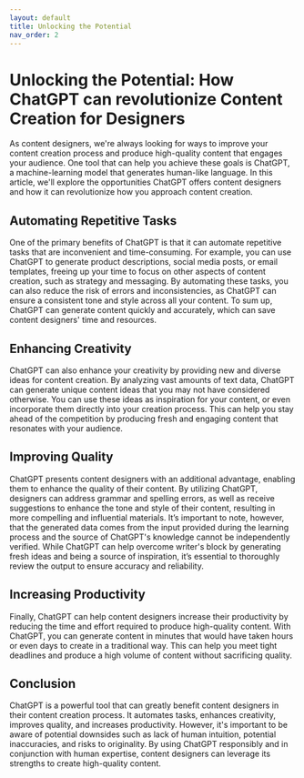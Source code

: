 ```yaml
---
layout: default
title: Unlocking the Potential
nav_order: 2
---
```


# Unlocking the Potential: How ChatGPT can revolutionize Content Creation for Designers

As content designers, we're always looking for ways to improve your content creation process and produce high-quality content that engages your audience. One tool that can help you achieve these goals is ChatGPT, a machine-learning model that generates human-like language. In this article, we'll explore the opportunities ChatGPT offers content designers and how it can revolutionize how you approach content creation.

## Automating Repetitive Tasks

One of the primary benefits of ChatGPT is that it can automate repetitive tasks that are inconvenient and time-consuming. For example, you can use ChatGPT to generate product descriptions, social media posts, or email templates, freeing up your time to focus on other aspects of content creation, such as strategy and messaging. By automating these tasks, you can also reduce the risk of errors and inconsistencies, as ChatGPT can ensure a consistent tone and style across all your content. To sum up, ChatGPT can generate content quickly and accurately, which can save content designers' time and resources.

## Enhancing Creativity

ChatGPT can also enhance your creativity by providing new and diverse ideas for content creation. By analyzing vast amounts of text data, ChatGPT can generate unique content ideas that you may not have considered otherwise. You can use these ideas as inspiration for your content, or even incorporate them directly into your creation process. This can help you stay ahead of the competition by producing fresh and engaging content that resonates with your audience.

## Improving Quality

ChatGPT presents content designers with an additional advantage, enabling them to enhance the quality of their content. By utilizing ChatGPT, designers can address grammar and spelling errors, as well as receive suggestions to enhance the tone and style of their content, resulting in more compelling and influential materials. It’s important to note, however, that the generated data comes from the input provided during the learning process and the source of ChatGPT's knowledge cannot be independently verified. While ChatGPT can help overcome writer's block by generating fresh ideas and being a source of inspiration, it’s essential to thoroughly review the output to ensure accuracy and reliability.

## Increasing Productivity

Finally, ChatGPT can help content designers increase their productivity by reducing the time and effort required to produce high-quality content. With ChatGPT, you can generate content in minutes that would have taken hours or even days to create in a traditional way. This can help you meet tight deadlines and produce a high volume of content without sacrificing quality.

## Conclusion

ChatGPT is a powerful tool that can greatly benefit content designers in their content creation process. It automates tasks, enhances creativity, improves quality, and increases productivity. However, it's important to be aware of potential downsides such as lack of human intuition, potential inaccuracies, and risks to originality. By using ChatGPT responsibly and in conjunction with human expertise, content designers can leverage its strengths to create high-quality content.

